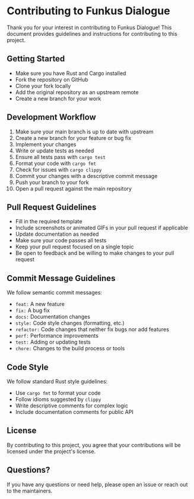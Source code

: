 # Contributing to Funkus Dialogue

Thank you for your interest in contributing to Funkus Dialogue! This document provides guidelines and instructions for contributing to this project.

## Getting Started

- Make sure you have Rust and Cargo installed
- Fork the repository on GitHub
- Clone your fork locally
- Add the original repository as an upstream remote
- Create a new branch for your work

## Development Workflow

1. Make sure your main branch is up to date with upstream
2. Create a new branch for your feature or bug fix
3. Implement your changes
4. Write or update tests as needed
5. Ensure all tests pass with `cargo test`
6. Format your code with `cargo fmt`
7. Check for issues with `cargo clippy`
8. Commit your changes with a descriptive commit message
9. Push your branch to your fork
10. Open a pull request against the main repository

## Pull Request Guidelines

- Fill in the required template
- Include screenshots or animated GIFs in your pull request if applicable
- Update documentation as needed
- Make sure your code passes all tests
- Keep your pull request focused on a single topic
- Be open to feedback and be willing to make changes to your pull request

## Commit Message Guidelines

We follow semantic commit messages:
- `feat:` A new feature
- `fix:` A bug fix
- `docs:` Documentation changes
- `style:` Code style changes (formatting, etc.)
- `refactor:` Code changes that neither fix bugs nor add features
- `perf:` Performance improvements
- `test:` Adding or updating tests
- `chore:` Changes to the build process or tools

## Code Style

We follow standard Rust style guidelines:
- Use `cargo fmt` to format your code
- Follow idioms suggested by `clippy`
- Write descriptive comments for complex logic
- Include documentation comments for public API

## License

By contributing to this project, you agree that your contributions will be licensed under the project's license.

## Questions?

If you have any questions or need help, please open an issue or reach out to the maintainers.
